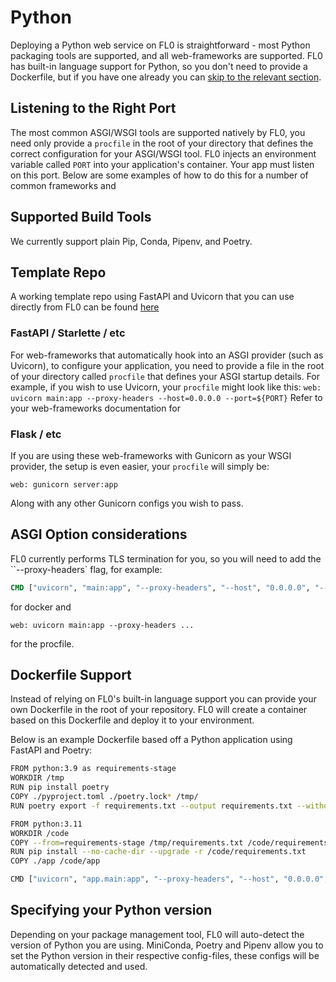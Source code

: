 ---
---

# Python

Deploying a Python web service on FL0 is straightforward - most Python packaging tools are supported, and all web-frameworks are supported.
FL0 has built-in language support for Python, so you don't need to provide a Dockerfile, but if you have one already you can [skip to the relevant section](#dockerfile).
## Listening to the Right Port

The most common ASGI/WSGI tools are supported natively by FL0, you need only provide a `procfile` in the root of your directory that defines the correct configuration for your ASGI/WSGI tool.
FL0 injects an environment variable called `PORT` into your application's container. Your app must listen on this port. Below are some examples of how to do this for a number of common frameworks and

## Supported Build Tools
We currently support plain Pip, Conda, Pipenv, and Poetry.

## Template Repo
A working template repo using FastAPI and Uvicorn that you can use directly from FL0 can be found [here](https://github.com/fl0zone/template-python-fastapi)

### FastAPI / Starlette / etc
For web-frameworks that automatically hook into an ASGI provider (such as Uvicorn), to configure your application, you need to provide a file in the root of your directory called `procfile` that defines your ASGI startup details.
For example, if you wish to use Uvicorn, your `procfile` might look like this:
`web: uvicorn main:app --proxy-headers --host=0.0.0.0 --port=${PORT}`
Refer to your web-frameworks documentation for

### Flask / etc
If you are using these web-frameworks with Gunicorn as your WSGI provider, the setup is even easier, your `procfile` will simply be:
```
web: gunicorn server:app
```
Along with any other Gunicorn configs you wish to pass.


## ASGI Option considerations
FL0 currently performs TLS termination for you, so you will need to add the
``--proxy-headers` flag, for example:

```Dockerfile
CMD ["uvicorn", "main:app", "--proxy-headers", "--host", "0.0.0.0", "--port", $PORT]

```
for docker and
```
web: uvicorn main:app --proxy-headers ...
```
for the procfile.

## Dockerfile Support

Instead of relying on FL0's built-in language support you can provide your own Dockerfile in the root of your repository. FL0 will create a container based on this Dockerfile and deploy it to your environment.

Below is an example Dockerfile based off a Python application using FastAPI and Poetry:
```bash title="/Dockerfile"
FROM python:3.9 as requirements-stage
WORKDIR /tmp
RUN pip install poetry
COPY ./pyproject.toml ./poetry.lock* /tmp/
RUN poetry export -f requirements.txt --output requirements.txt --without-hashes

FROM python:3.11
WORKDIR /code
COPY --from=requirements-stage /tmp/requirements.txt /code/requirements.txt
RUN pip install --no-cache-dir --upgrade -r /code/requirements.txt
COPY ./app /code/app

CMD ["uvicorn", "app.main:app", "--proxy-headers", "--host", "0.0.0.0", "--port", "80"]
```

## Specifying your Python version
Depending on your package management tool, FL0 will auto-detect the version of Python you are using. MiniConda, Poetry and Pipenv allow you to set the Python version in their respective config-files, these configs will be automatically detected and used.
